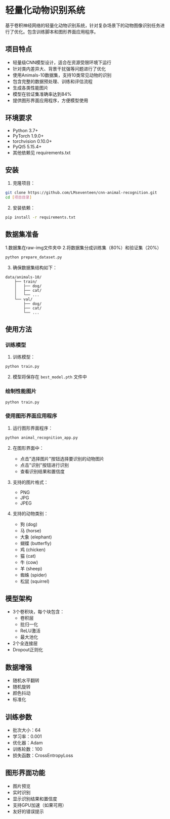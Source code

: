 # 轻量化动物识别系统

基于卷积神经网络的轻量化动物识别系统，针对复杂场景下的动物图像识别任务进行了优化。包含训练脚本和图形界面应用程序。

## 项目特点

- 轻量级CNN模型设计，适合在资源受限环境下运行
- 针对类内差异大、背景干扰强等问题进行了优化
- 使用Animals-10数据集，支持10类常见动物的识别
- 包含完整的数据预处理、训练和评估流程
- 生成各类性能图片
- 模型在验证集准确率达到84%
- 提供图形界面应用程序，方便模型使用

## 环境要求

- Python 3.7+
- PyTorch 1.9.0+
- torchvision 0.10.0+
- PyQt5 5.15.4+
- 其他依赖见 requirements.txt

## 安装

1. 克隆项目：
```bash
git clone https://github.com/LMseventeen/cnn-animal-recognition.git
cd [项目目录]
```

2. 安装依赖：
```bash
pip install -r requirements.txt
```

## 数据集准备
1.数据集在raw-img文件夹中
2.将数据集分成训练集（80%）和验证集（20%）
```bash
python prepare_dataset.py
```
3. 确保数据集结构如下：
```
data/animals-10/
    ├── train/
    │   ├── dog/
    │   ├── cat/
    │   └── ...
    └── val/
        ├── dog/
        ├── cat/
        └── ...
```

## 使用方法

### 训练模型

1. 训练模型：
```bash
python train.py
```

2. 模型将保存在 `best_model.pth` 文件中

### 绘制性能图片
```bash
python train.py
```

### 使用图形界面应用程序

1. 运行图形界面程序：
```bash
python animal_recognition_app.py
```

2. 在图形界面中：
   - 点击"选择图片"按钮选择要识别的动物图片
   - 点击"识别"按钮进行识别
   - 查看识别结果和置信度


3. 支持的图片格式：
   - PNG
   - JPG
   - JPEG

4. 支持的动物类别：
   - 狗 (dog)
   - 马 (horse)
   - 大象 (elephant)
   - 蝴蝶 (butterfly)
   - 鸡 (chicken)
   - 猫 (cat)
   - 牛 (cow)
   - 羊 (sheep)
   - 蜘蛛 (spider)
   - 松鼠 (squirrel)

## 模型架构

- 3个卷积块，每个块包含：
  - 卷积层
  - 批归一化
  - ReLU激活
  - 最大池化
- 2个全连接层
- Dropout正则化

## 数据增强

- 随机水平翻转
- 随机旋转
- 颜色抖动
- 标准化

## 训练参数

- 批次大小：64
- 学习率：0.001
- 优化器：Adam
- 训练轮数：100
- 损失函数：CrossEntropyLoss

## 图形界面功能

- 图片预览
- 实时识别
- 显示识别结果和置信度
- 支持GPU加速（如果可用）
- 友好的错误提示 


